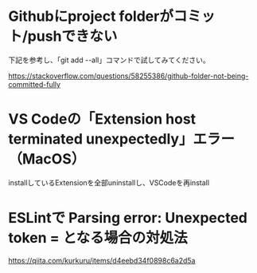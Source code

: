 # Githubにproject folderがコミット/pushできない
下記を参考し、「git add --all」コマンドで試してみてください。

https://stackoverflow.com/questions/58255386/github-folder-not-being-committed-fully

# VS Codeの「Extension host terminated unexpectedly」エラー（MacOS）

installしているExtensionを全部uninstallし、VSCodeを再install

# ESLintで Parsing error: Unexpected token = となる場合の対処法

https://qiita.com/kurkuru/items/d4eebd34f0898c6a2d5a
